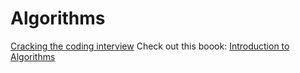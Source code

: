 # Algorithms

[Cracking the coding interview](https://www.amazon.com/Cracking-Coding-Interview-Programming-Questions/dp/0984782850/ref=dp_ob_title_bk)
Check out this boook: [Introduction to Algorithms](https://github.com/yuanhui-yang/Introduction-to-Algorithms/blob/master/Introduction%20to%20Algorithms%20-%203rd%20Edition.pdf)

